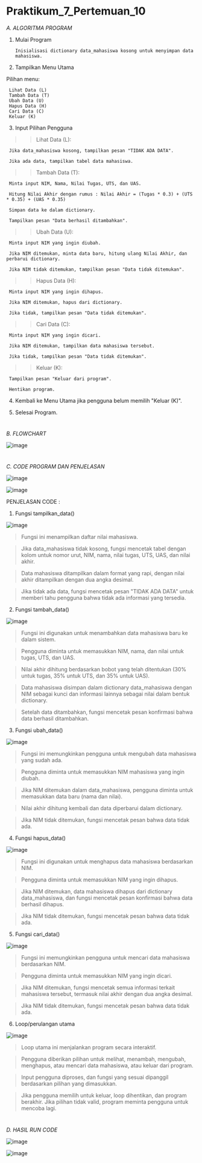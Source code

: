 # Praktikum_7_Pertemuan_10

*A. ALGORITMA PROGRAM*

1.	Mulai Program
   
        Inisialisasi dictionary data_mahasiswa kosong untuk menyimpan data mahasiswa.
  	 
2.	Tampilkan Menu Utama
   
   Pilihan menu:
   
     Lihat Data (L)
     Tambah Data (T)
     Ubah Data (U)
     Hapus Data (H)
     Cari Data (C)
     Keluar (K)
      
3. Input Pilihan Pengguna
   
>> Lihat Data (L):

     Jika data_mahasiswa kosong, tampilkan pesan "TIDAK ADA DATA".

     Jika ada data, tampilkan tabel data mahasiswa.

>> Tambah Data (T):

     Minta input NIM, Nama, Nilai Tugas, UTS, dan UAS. 
     
     Hitung Nilai Akhir dengan rumus : Nilai Akhir = (Tugas * 0.3) + (UTS * 0.35) + (UAS * 0.35)

     Simpan data ke dalam dictionary.

     Tampilkan pesan "Data berhasil ditambahkan".

>> Ubah Data (U):

     Minta input NIM yang ingin diubah.
     
     Jika NIM ditemukan, minta data baru, hitung ulang Nilai Akhir, dan perbarui dictionary.
     
     Jika NIM tidak ditemukan, tampilkan pesan "Data tidak ditemukan".

>> Hapus Data (H):

     Minta input NIM yang ingin dihapus.

     Jika NIM ditemukan, hapus dari dictionary.

     Jika tidak, tampilkan pesan "Data tidak ditemukan".

>> Cari Data (C):

     Minta input NIM yang ingin dicari.
     
     Jika NIM ditemukan, tampilkan data mahasiswa tersebut.
     
     Jika tidak, tampilkan pesan "Data tidak ditemukan".

>> Keluar (K):

     Tampilkan pesan "Keluar dari program".
     
     Hentikan program.
     
4.	Kembali ke Menu Utama jika pengguna belum memilih "Keluar (K)".
   
5.	Selesai Program.

#

*B. FLOWCHART*

![image](https://github.com/user-attachments/assets/a472a526-3507-44a6-a26e-b21983d090ae)

#

*C. CODE PROGRAM DAN PENJELASAN*

![image](https://github.com/user-attachments/assets/b2861a4c-25c2-4bf5-b954-8afd24f7ca26)

![image](https://github.com/user-attachments/assets/2987d597-baf0-4c1b-b8a6-49689d54745e)

PENJELASAN CODE : 

1. Fungsi tampilkan_data()

![image](https://github.com/user-attachments/assets/8688910d-37f4-485a-9c36-55f684da49f4)

>Fungsi ini menampilkan daftar nilai mahasiswa.

>Jika data_mahasiswa tidak kosong, fungsi mencetak tabel dengan kolom untuk nomor urut, NIM, nama, nilai tugas, UTS, UAS, dan nilai akhir.

>Data mahasiswa ditampilkan dalam format yang rapi, dengan nilai akhir ditampilkan dengan dua angka desimal.

>Jika tidak ada data, fungsi mencetak pesan "TIDAK ADA DATA" untuk memberi tahu pengguna bahwa tidak ada informasi yang tersedia.

2. Fungsi tambah_data()

![image](https://github.com/user-attachments/assets/a9f95c7d-775f-4e5c-8074-81f51005e6b0)

>Fungsi ini digunakan untuk menambahkan data mahasiswa baru ke dalam sistem.

>Pengguna diminta untuk memasukkan NIM, nama, dan nilai untuk tugas, UTS, dan UAS.

>Nilai akhir dihitung berdasarkan bobot yang telah ditentukan (30% untuk tugas, 35% untuk UTS, dan 35% untuk UAS).

>Data mahasiswa disimpan dalam dictionary data_mahasiswa dengan NIM sebagai kunci dan informasi lainnya sebagai nilai dalam bentuk dictionary.

>Setelah data ditambahkan, fungsi mencetak pesan konfirmasi bahwa data berhasil ditambahkan.

3. Fungsi ubah_data()

![image](https://github.com/user-attachments/assets/0bd705d0-44ea-4048-a035-4e10124f4c74)

>Fungsi ini memungkinkan pengguna untuk mengubah data mahasiswa yang sudah ada.

>Pengguna diminta untuk memasukkan NIM mahasiswa yang ingin diubah.

>Jika NIM ditemukan dalam data_mahasiswa, pengguna diminta untuk memasukkan data baru (nama dan nilai).

>Nilai akhir dihitung kembali dan data diperbarui dalam dictionary.

>Jika NIM tidak ditemukan, fungsi mencetak pesan bahwa data tidak ada.

4. Fungsi hapus_data()

![image](https://github.com/user-attachments/assets/ca6c1507-e546-45e0-a052-a4612e5c0e5b)

>Fungsi ini digunakan untuk menghapus data mahasiswa berdasarkan NIM.

>Pengguna diminta untuk memasukkan NIM yang ingin dihapus.

>Jika NIM ditemukan, data mahasiswa dihapus dari dictionary data_mahasiswa, dan fungsi mencetak pesan konfirmasi bahwa data berhasil dihapus.

>Jika NIM tidak ditemukan, fungsi mencetak pesan bahwa data tidak ada.

5. Fungsi cari_data()

![image](https://github.com/user-attachments/assets/ae0c74da-aeed-43aa-8b0d-574400f27494)

>Fungsi ini memungkinkan pengguna untuk mencari data mahasiswa berdasarkan NIM.

>Pengguna diminta untuk memasukkan NIM yang ingin dicari.

>Jika NIM ditemukan, fungsi mencetak semua informasi terkait mahasiswa tersebut, termasuk nilai akhir dengan dua angka desimal.

>Jika NIM tidak ditemukan, fungsi mencetak pesan bahwa data tidak ada.

6. Loop/perulangan utama

![image](https://github.com/user-attachments/assets/698e0aea-096e-4d29-abd6-83660a0067fd)

>Loop utama ini menjalankan program secara interaktif.

>Pengguna diberikan pilihan untuk melihat, menambah, mengubah, menghapus, atau mencari data mahasiswa, atau keluar dari program.

>Input pengguna diproses, dan fungsi yang sesuai dipanggil berdasarkan pilihan yang dimasukkan.

>Jika pengguna memilih untuk keluar, loop dihentikan, dan program berakhir. Jika pilihan tidak valid, program meminta pengguna untuk mencoba lagi.

#

*D. HASIL RUN CODE*

![image](https://github.com/user-attachments/assets/a9691972-a60e-422a-9776-9b388a20aa25)

![image](https://github.com/user-attachments/assets/eebd46ce-06f6-45a7-aa6a-24bb238d254a)

